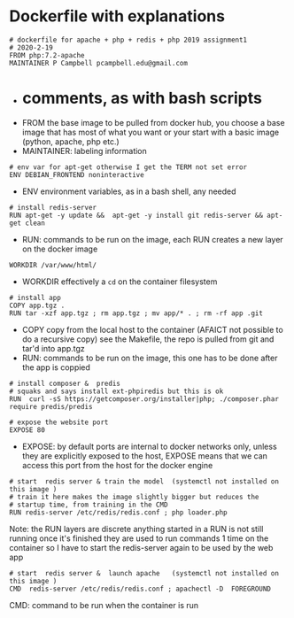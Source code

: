 # Dockerfile with explanations 
```
# dockerfile for apache + php + redis + php 2019 assignment1
# 2020-2-19
FROM php:7.2-apache
MAINTAINER P Campbell pcampbell.edu@gmail.com
```
* # comments, as with bash scripts
* FROM the base image to be pulled from docker hub, you choose a base image that has most of what you want or your start with a basic image (python, apache, php etc.)
* MAINTAINER: labeling information
```
# env var for apt-get otherwise I get the TERM not set error
ENV DEBIAN_FRONTEND noninteractive
```
* ENV environment variables, as in a bash shell, any needed
```
# install redis-server 
RUN apt-get -y update &&  apt-get -y install git redis-server && apt-get clean 
```
* RUN: commands to be run on the image, each RUN creates a new layer on the docker image
```
WORKDIR /var/www/html/
```
* WORKDIR effectively a `cd` on the container filesystem
```
# install app
COPY app.tgz .
RUN tar -xzf app.tgz ; rm app.tgz ; mv app/* . ; rm -rf app .git
```
* COPY copy from the local host to the container (AFAICT not possible to do a recursive copy) see the Makefile, the repo is pulled from git and tar'd into app.tgz 
* RUN: commands to be run on the image, this one has to be done after the app is coppied 
```
# install composer &  predis
# squaks and says install ext-phpiredis but this is ok
RUN  curl -sS https://getcomposer.org/installer|php; ./composer.phar require predis/predis
```
```
# expose the website port
EXPOSE 80
```
* EXPOSE: by default ports are internal to docker networks only, unless they are explicitly exposed to the host, EXPOSE means that we can access this port from the host for the docker engine
```
# start  redis server & train the model  (systemctl not installed on this image )
# train it here makes the image slightly bigger but reduces the
# startup time, from training in the CMD
RUN redis-server /etc/redis/redis.conf ; php loader.php 
```
Note:  the RUN layers are discrete anything started in  a RUN is not still running once it's finished
they are used to run commands 1 time on the container
so I have to start the redis-server again to be used by the web app

```
# start  redis server &  launch apache   (systemctl not installed on this image )
CMD  redis-server /etc/redis/redis.conf ; apachectl -D  FOREGROUND
```
CMD: command to be run when the container is run

